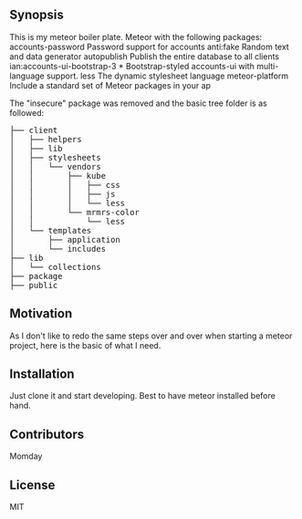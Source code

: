## Synopsis

This is my meteor boiler plate.
Meteor with the following packages:
    accounts-password            Password support for accounts
    anti:fake                    Random text and data generator
    autopublish                  Publish the entire database to all clients
    ian:accounts-ui-bootstrap-3  * Bootstrap-styled accounts-ui with multi-language support.
    less                         The dynamic stylesheet language
    meteor-platform              Include a standard set of Meteor packages in your ap

The "insecure" package was removed and the basic tree folder is as followed:

<pre>
├── client
│   ├── helpers
│   ├── lib
│   ├── stylesheets
│   │   └── vendors
│   │       ├── kube
│   │       │   ├── css
│   │       │   ├── js
│   │       │   └── less
│   │       └── mrmrs-color
│   │           └── less
│   └── templates
│       ├── application
│       └── includes
├── lib
│   └── collections
├── package
├── public
</pre>

## Motivation

As I don't like to redo the same steps over and over when starting a meteor
project, here is the basic of what I need.

## Installation

Just clone it and start developing.
Best to have meteor installed before hand.

## Contributors

Momday

## License
MIT

